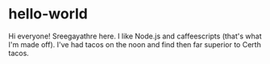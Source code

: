 # hello-world
Hi everyone!
Sreegayathre here. I like Node.js and caffeescripts (that's what I'm made off).
I've had tacos on the noon and find then far superior to Certh tacos.
